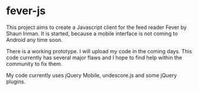fever-js
========

This project aims to create a Javascript client for the feed reader Fever by Shaun Inman. It is started, because a mobile interface is not coming to Android any time soon.

There is a working prototype. I will upload my code in the coming days. This code currently has several major flaws and I hope to find help within the community to fix them.

My code currently uses jQuery Mobile, undescore.js and some jQuery plugins.

